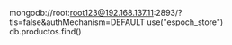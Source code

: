 mongodb://root:root123@192.168.137.11:2893/?tls=false&authMechanism=DEFAULT
use("espoch_store")
db.productos.find()